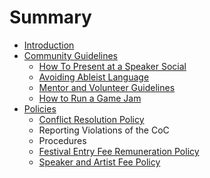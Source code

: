# Summary

* [Introduction](README.md)
* [Community Guidelines](community-guidelines/README.md)
  * [How To Present at a Speaker Social](community-guidelines/how-to-present-at-a-speaker-social.md)
  * [Avoiding Ableist Language](community-guidelines/avoiding-ableist-language.md)
  * [Mentor and Volunteer Guidelines](community-guidelines/mentor-and-volunteer-guidelines.md)
  * [How to Run a Game Jam](community-guidelines/how-to-run-a-game-jam.md)
* [Policies](policies/README.md)
  * [Conflict Resolution Policy](policies/conflict-resolution-policy.md)
  * Reporting Violations of the CoC
  * Procedures
  * [Festival Entry Fee Remuneration Policy](policies/festival-entry-fee-remuneration-policy.md)
  * [Speaker and Artist Fee Policy](policies/speaker-and-artist-fee-policy.md)


